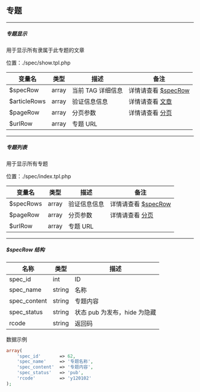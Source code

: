 ## 专题

----------

##### 专题显示

用于显示所有隶属于此专题的文章

位置：./spec/show.tpl.php

| 变量名 | 类型 | 描述 | 备注 |
| - | - | - | - |
| $specRow | array | 当前 TAG 详细信息 | 详情请查看 [$specRow](#specRow) |
| $articleRows | array | 验证信息信息 | 详情请查看 [文章](article.md) |
| $pageRow | array | 分页参数 | 详情请查看 [分页](pagination.md) |
| $urlRow | array | 专题 URL | |

----------

##### 专题列表

用于显示所有专题

位置：./spec/index.tpl.php

| 变量名 | 类型 | 描述 | 备注 |
| - | - | - | - |
| $specRows | array | 验证信息信息 | 详情请查看 [$specRow](#specRow) |
| $pageRow | array | 分页参数 | 详情请查看 [分页](pagination.md) |
| $urlRow | array | 专题 URL | |

----------

<span id="specRow"></a>

##### $specRow 结构

| 名称 | 类型 | 描述 |
| - | - | - |
| spec_id | int | ID |
| spec_name | string | 名称 |
| spec_content | string | 专题内容 |
| spec_status | string | 状态 pub 为发布，hide 为隐藏 |
| rcode | string | 返回码 |
 
数据示例

``` php
array(
    'spec_id'       => 62,
    'spec_name'     => '专题名称',
    'spec_content'  => '专题内容',
    'spec_status'   => 'pub',
    'rcode'         => 'y120102'
);
```
